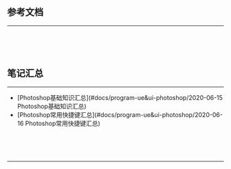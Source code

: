 ## 参考文档

---





<br/><br/><br/>



## 笔记汇总

---

* [Photoshop基础知识汇总](#docs/program-ue&ui-photoshop/2020-06-15 Photoshop基础知识汇总)
* [Photoshop常用快捷键汇总](#docs/program-ue&ui-photoshop/2020-06-16 Photoshop常用快捷键汇总)



<br/><br/><br/>

---

